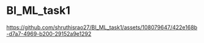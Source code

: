 # BI_ML_task1
https://github.com/shruthisrao27/BI_ML_task1/assets/108079647/422e168b-d7a7-4969-b200-29152a9e1292
